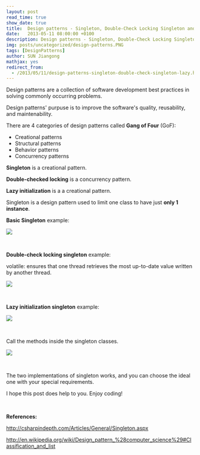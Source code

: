 ```yaml
---
layout: post
read_time: true
show_date: true
title:  Design patterns - Singleton, Double-Check Locking Singleton and Lazy initialization
date:   2013-05-11 08:00:00 +0100
description: Design patterns - Singleton, Double-Check Locking Singleton and Lazy initialization
img: posts/uncategorized/design-patterns.PNG
tags: [DesignPatterns]
author: SUN Jiangong
mathjax: yes
redirect_from:
  - /2013/05/11/design-patterns-singleton-double-check-singleton-lazy.html
---
```


Design patterns are a collection of software development best practices in solving commonly occurring problems.

Design patterns' purpuse is to improve the software's quality, reusability, and maintenability.

<!--more-->

There are 4 categories of design patterns called **Gang of Four** (GoF):

- Creational patterns
- Structural patterns
- Behavior patterns
- Concurrency patterns


**Singleton** is a creational pattern. 

**Double-checked locking** is a concurrency pattern.

**Lazy initialization** is a a creational pattern.


Singleton is a design pattern used to limit one class to have just **only 1 instance**.



**Basic Singleton** example:


![](./../../../assets/img/posts/2013-05-11-Singleton/basic_singleton.png)


<br/>

**Double-check locking singleton** example:

volatile: ensures that one thread retrieves the most up-to-date value written by another thread.

![](./../../../assets/img/posts/2013-05-11-Singleton/double_check_locking_singleton.png)


<br/>

**Lazy initialization singleton** example:


![](./../../../assets/img/posts/2013-05-11-Singleton/lazy_initialization_singleton.png)


<br/>

Call the methods inside the singleton classes.

![](./../../../assets/img/posts/2013-05-11-Singleton/call.png)

<br/>

The two implementations of singleton works, and you can choose the ideal one with your special requirements. 


I hope this post does help to you. Enjoy coding!

<br/>

**References:**

http://csharpindepth.com/Articles/General/Singleton.aspx

http://en.wikipedia.org/wiki/Design_pattern_%28computer_science%29#Classification_and_list

